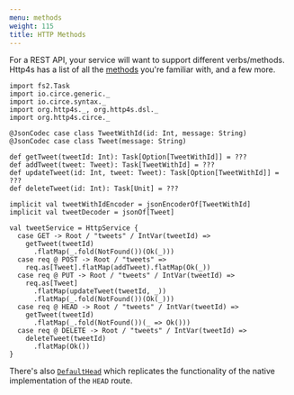 ```yaml
---
menu: methods
weight: 115
title: HTTP Methods
---
```


For a REST API, your service will want to support different verbs/methods.
Http4s has a list of all the [methods] you're familiar with, and a few more.

```tut:book
import fs2.Task
import io.circe.generic._
import io.circe.syntax._
import org.http4s._, org.http4s.dsl._
import org.http4s.circe._

@JsonCodec case class TweetWithId(id: Int, message: String)
@JsonCodec case class Tweet(message: String)

def getTweet(tweetId: Int): Task[Option[TweetWithId]] = ???
def addTweet(tweet: Tweet): Task[TweetWithId] = ???
def updateTweet(id: Int, tweet: Tweet): Task[Option[TweetWithId]] = ???
def deleteTweet(id: Int): Task[Unit] = ???

implicit val tweetWithIdEncoder = jsonEncoderOf[TweetWithId]
implicit val tweetDecoder = jsonOf[Tweet]

val tweetService = HttpService {
  case GET -> Root / "tweets" / IntVar(tweetId) =>
    getTweet(tweetId)
      .flatMap(_.fold(NotFound())(Ok(_)))
  case req @ POST -> Root / "tweets" =>
    req.as[Tweet].flatMap(addTweet).flatMap(Ok(_))
  case req @ PUT -> Root / "tweets" / IntVar(tweetId) =>
    req.as[Tweet]
      .flatMap(updateTweet(tweetId, _))
      .flatMap(_.fold(NotFound())(Ok(_)))
  case req @ HEAD -> Root / "tweets" / IntVar(tweetId) =>
    getTweet(tweetId)
      .flatMap(_.fold(NotFound())(_ => Ok()))
  case req @ DELETE -> Root / "tweets" / IntVar(tweetId) =>
    deleteTweet(tweetId)
      .flatMap(Ok())
}
```

There's also [`DefaultHead`] which replicates the functionality of the native
implementation of the `HEAD` route.

[methods]: ../api/org/http4s/Method$.html
[`DefaultHead`]: ../api/org/http4s/server/middleware/DefaultHead$.html
